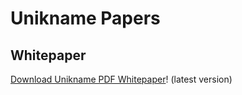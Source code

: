 # Unikname Papers

## Whitepaper

[Download Unikname PDF Whitepaper](unikname_whitepaper_V2.1_draft.pdf)! (latest version)
